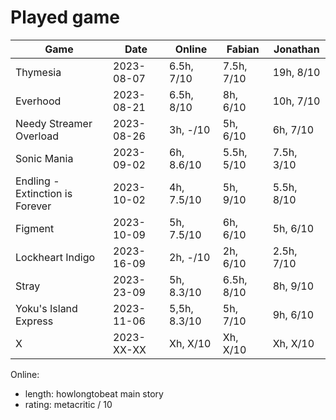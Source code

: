 # Played game

| Game                            | Date       | Online       | Fabian     | Jonathan   |
|---                              |---         |---           |---         |---         |
| Thymesia                        | 2023-08-07 | 6.5h,   7/10 | 7.5h, 7/10 |  19h, 8/10 |
| Everhood                        | 2023-08-21 | 6.5h,   8/10 |   8h, 6/10 |  10h, 7/10 |
| Needy Streamer Overload         | 2023-08-26 |   3h,   -/10 |   5h, 6/10 |   6h, 7/10 |
| Sonic Mania                     | 2023-09-02 |   6h, 8.6/10 | 5.5h, 5/10 | 7.5h, 3/10 |
| Endling - Extinction is Forever | 2023-10-02 |   4h, 7.5/10 |   5h, 9/10 | 5.5h, 8/10 |
| Figment                         | 2023-10-09 |   5h, 7.5/10 |   6h, 6/10 |   5h, 6/10 |
| Lockheart Indigo                | 2023-16-09 |   2h,   -/10 |   2h, 6/10 | 2.5h, 7/10 |
| Stray                           | 2023-23-09 |   5h, 8.3/10 | 6.5h, 8/10 |   8h, 9/10 |
| Yoku's Island Express           | 2023-11-06 | 5,5h, 8.3/10 |   5h, 7/10 |   9h, 6/10 |
| X                               | 2023-XX-XX |   Xh,   X/10 |   Xh, X/10 |   Xh, X/10 |

Online:
- length: howlongtobeat main story
- rating: metacritic / 10

